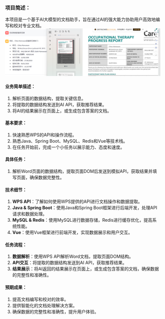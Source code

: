 ### 项目简述：

本项目是一个基于AI大模型的文档助手，旨在通过AI的强大能力协助用户高效地编写和校对专业文档。
![示意图](./images/demo.png)

#### 业务简单描述：

1. 解析页面的数据结构，提取关键信息。
2. 将提取的数据结构发送到AI API，获取推荐结果。
3. 将AI的结果展示在页面上，或生成包含答案的文档。

#### 基本要求：

1. 快速熟悉WPS的API和操作流程。
2. 熟悉Java、Spring Boot、MySQL、Redis和Vue等技术栈。
3. 在任务开始前，完成一个小任务以展示能力、态度和速度。

#### 具体任务：

1. 解析Word页面的数据结构，提取页面DOM后发送到模拟API，获取结果并填写页面，确保数据完整性。

#### 技术细节：

1. **WPS API**：了解如何使用WPS提供的API进行文档操作和数据提取。
2. **Java & Spring Boot**：使用Java和Spring Boot框架进行后端开发，处理API请求和数据处理。
3. **MySQL & Redis**：使用MySQL进行数据存储，Redis进行缓存优化，提高系统性能。
4. **Vue**：使用Vue框架进行前端开发，实现数据展示和用户交互。

#### 任务流程：

1. **数据解析**：使用WPS API解析Word文档，提取页面DOM结构。
2. **API交互**：将提取的数据结构发送到AI API，获取推荐结果。
3. **结果展示**：将AI返回的结果展示在页面上，或生成包含答案的文档，确保数据的完整性和准确性。

#### 预期成果：

1. 提高文档编写和校对的效率。
2. 提供智能化的文档处理解决方案。
3. 确保数据的完整性和准确性，提升用户体验。

